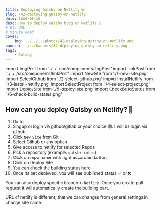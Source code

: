 ```yaml
---
title: Deploying Gatsby on Netlify 💻
slug: /42-deploying-gatsby-on-netlify
date: 2020-08-16
desc: How to deploy Gatsby blog on Netlify 🤔
# Old URL
# Minute Read
cover:
    img: ../../../photos/42-deploying-gatsby-on-netlify.png
banner: ../../banners/42-deploying-gatsby-on-netlify.png
tags:
    - Gatsby
---
```


import ImgPost from '../../../src/components/imgPost'
import LinkPost from '../../../src/components/linkPost'
import NewSite from './1-new-site.png'
import SelectGithub from './2-select-github.png'
import InstallNetlify from './3-install-netlify.png'
import SelectProject from './4-select-project.png'
import DeploySite from './5-deploy-site.png'
import CheckBuildStatus from './6-check-build-status.png'

## <span class='first-letter'>H</span>ow can you deploy Gatsby on Netlify? 🤔

1. Go to <LinkPost href='https://www.netlify.com' name='Netlify' />
2. Singup or login via github/gitlab or your choice 😅. I will be login via github.
3. Click `New Site` from Git
    <ImgPost src={NewSite} alt='New Site Gatsby' margin="2rem 0" />
4. Select Github or any option
    <ImgPost src={SelectGithub} alt='New Site Gatsby' margin="2rem 0" />
5. Give access to netlify for selected Repos
    <ImgPost src={InstallNetlify} alt='Install Netlify' width={50} margin="2rem 0" />
6. Pick a repository (example: `gatsby-intro`)
7. Click on repo name with right accordian button
    <ImgPost src={SelectProject} alt='Select Project from github' margin="2rem 0" />
8. Click on Deploy Site
    <ImgPost src={DeploySite} alt='Deploy Site' margin="2rem 0" />
9.  You can check the building status here
    <ImgPost src={CheckBuildStatus} alt='Check Build status' margin="2rem 0" />
10. Once its get deployed, you will see published status ✅ or ❌

You can also deploy specific branch in `Netlify`. Once you create pull request it will automatically create the building part.

URL of netlify is different, that we can changes from general settings in change site name.


